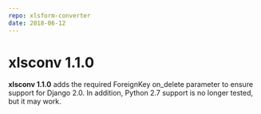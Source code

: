 ```yaml
---
repo: xlsform-converter
date: 2018-06-12
---
```


# xlsconv 1.1.0

**xlsconv 1.1.0** adds the required ForeignKey on_delete parameter to ensure support for Django 2.0.  In addition, Python 2.7 support is no longer tested, but it may work.